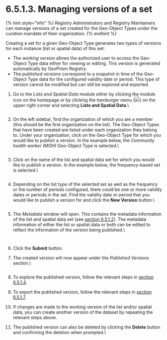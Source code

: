 # 6.5.1.3. Managing versions of a set

{% hint style="info" %}
Registry Administrators and Registry Maintainers can manage versions of a set created for the Geo-Object Types under the curation mandate of their organization.
{% endhint %}

Creating a set for a given Geo-Object Type generates two types of versions for each instance (list or spatial data) of this set:

* The _working version_ allows the authorized user to access the Geo-Object Type data either for viewing or editing. This version is generated automatically by GeoPrism Registry.
* The _published versions_ correspond to a snapshot in time of the Geo-Object Type data for the configured validity date or period. This type of version cannot be modified but can still be explored and exported.

1.  Go to the _Lists and Spatial Data_ module either by clicking the module icon on the homepage or by clicking the hamburger menu (![](https://lh3.googleusercontent.com/4ieAODNcwrlKZ6iUiZnYlbLGZmQJiEse\_Z8mls7B1vwiKHOfldO3TWH3smxfa1IJQb\_BhxM7c6iTe--Wm0sPvlovt4jp-DaoMkTqq5MNslg-imIrXqyoa3A3Fnq-Ct\_7AAaQzW-xMCIbev1kGSUU8xN5v8iFIayG4z8c4H78mU80Ms6J\_4PBB1ghQw)) on the upper right corner and selecting **Lists and Spatial Data**.\


    <figure><img src="../../../../../.gitbook/assets/image (19) (1) (1).png" alt=""><figcaption></figcaption></figure>
2.  On the left sidebar, find the organization of which you are a member (this should be the first organization on the list). The Geo-Object Types that have been created are listed under each organization they belong to. Under your organization, click on the Geo-Object Type for which you would like to publish a version. In the example below, the _Community health worker (MOH)_ Geo-Object Type is selected.\


    <figure><img src="https://lh5.googleusercontent.com/MOAD6c5hx16S0-v4KLMLrkl45-Izl8LY8p27CNqmRLEt56VLZljFFE9oSRHOFbuEN9g5v4wK80ijuORjWWpQ00KAvFEWfDdepN3laiZs7EndvmikOVrwFc-YdGd47WIX9bJg8BZxr-KcP_yHgOfpavSNaI2avmS3IzSlJQyKtp2sk7zwvMBHo2qkjg" alt=""><figcaption></figcaption></figure>
3.  Click on the name of the list and spatial data set for which you would like to publish a version. In the example below, the frequency-based set is selected.\


    <figure><img src="../../../../../.gitbook/assets/image (18) (2).png" alt=""><figcaption></figcaption></figure>
4.  Depending on the list type of the selected set as well as the frequency or the number of periods configured, there could be one or more validity dates or periods in the set. Find the validity date or period that you would like to publish a version for and click the **New Version** button.\


    <figure><img src="../../../../../.gitbook/assets/image (2) (1) (1).png" alt=""><figcaption></figcaption></figure>
5.  The _Metadata_ window will open. This contains the metadata information of the list and spatial data set (see [section 6.5.1.2](6.5.1.2-create-a-set.md)). The metadata information of either the list or spatial data or both can be edited to reflect the information of the version being published.\


    <figure><img src="https://lh3.googleusercontent.com/W-5aE0QpiLSVxpxkZ_m8QkIAjS57s_GFbynDuE5T4Kn9h-z2ARjtsCSkpgQlq0lERXSS2rJcjbwx45Td4pqiurwZzv1fPE_iLM58TPT_qRa5tVFQYKAEauw9jX12u4YSfKPl42DhM0LmiBe4x2v9blErj6wA0hZfhiq_CdFK01v9Ukfdb4mubeTSuA" alt=""><figcaption></figcaption></figure>

    <figure><img src="https://lh4.googleusercontent.com/k-iT4mJYjR3vfgZEbvRilXn5fsoAyQEov-67X_BwPTLtcerFv9uVwSv2ZhRNDjsmgmIh9br6-HqrP6KGN7Hd2j-PBkuO-Gmh5TMSn-jLFhfHuzA-pUNdZ89q2H3iSaL6GXeeT6Dkw90VbvJaembrSU62Jproftclg0xPPk6z0aKVQfwI8Wez9w7Saw" alt=""><figcaption></figcaption></figure>
6. Click the **Submit** button.
7.  The created version will now appear under the _Published Versions_ section.\


    <figure><img src="../../../../../.gitbook/assets/image (4) (2).png" alt=""><figcaption></figcaption></figure>
8. To explore the published version, follow the relevant steps in [section 6.5.1.4](6.5.1.4-explore.md).
9. To export the published version, follow the relevant steps in [section 6.5.1.7](6.5.1.7-export.md).
10. If changes are made to the working version of the list and/or spatial data, you can create another version of the dataset by repeating the relevant steps above.
11. The published version can also be deleted by clicking the **Delete** button and confirming the deletion when prompted.\


    <figure><img src="https://lh3.googleusercontent.com/WNsNqjd7cbnSaU9xTakVP03LfAscANxzp9Sp7-9b5GBUrRUqXHZfVBZ3KKkilid4lX8rzW4J3L8CDv5I1B-hgolyQMDYB3N2e14mIz6eIfdI4hMcW666WX2UMvRFFGSrtXQIpnJGi6e3gMZ6nx-c4GYMLTjJQk2CuALH64NAV2ggxAG5bm30MPd7Vg" alt=""><figcaption></figcaption></figure>

